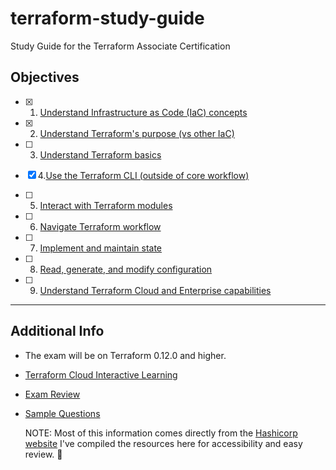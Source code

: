 # terraform-study-guide
Study Guide for the Terraform Associate Certification

## Objectives 

  - [x] 1. [Understand Infrastructure as Code (IaC) concepts](/IaC%20Basics/Iac.md)

  - [x] 2. [Understand Terraform's purpose (vs other IaC)](/IaC%20Basics/Iac.md)

  - [ ] 3. [Understand Terraform basics](/Manage%20%20infrastructure/terraform-basics.md)
  - [x] 4.[Use the Terraform CLI (outside of core workflow)](/Subcommands/terraform-cli.md)
  - [ ] 5. [Interact with Terraform modules](/Modules/modules.md)
  - [ ] 6. [Navigate Terraform workflow](/Workflow/workflow.md)
  - [ ] 7. [Implement and maintain state](/State/manage-state.md)
  - [ ] 8. [Read, generate, and modify configuration](/HCL%20(HashiCorp%20Config%20Language)/hcl-features.md)
  - [ ] 9. [Understand Terraform Cloud and Enterprise capabilities](/Cloud%20and%20Enterprise/cloud-and-enterprise.md)

-------------------------------

## Additional Info 
- The exam will be on Terraform 0.12.0 and higher. 
- [Terraform Cloud Interactive Learning](https://www.katacoda.com/hashicorp/scenarios/terraform-cloud)
- [Exam Review](https://learn.hashicorp.com/terraform/certification/terraform-associate-review)
- [Sample Questions](/Sample%20Questions%20/Question-Answer.md)
  
  NOTE: Most of this information comes directly from the [Hashicorp website](https://learn.hashicorp.com/terraform/certification/terraform-associate-study-guide) I've compiled the resources here for accessibility and easy review. 🙂

